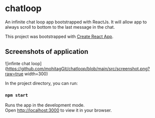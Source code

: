 # chatloop
An infinite chat loop app bootstrapped with ReactJs. It will allow app to always scroll to bottom to the last message in the chat.

This project was bootstrapped with [Create React App](https://github.com/facebook/create-react-app).


## Screenshots of application

![infinte chat loop](https://github.com/mohitagGit/chatloop/blob/main/src/screenshot.png?raw=true width=300)

In the project directory, you can run:

### `npm start`

Runs the app in the development mode.\
Open [http://localhost:3000](http://localhost:3000) to view it in your browser.
